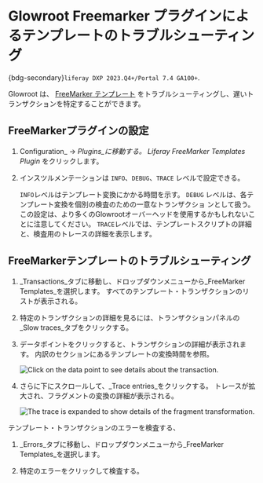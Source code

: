 # Glowroot Freemarker プラグインによるテンプレートのトラブルシューティング

{bdg-secondary}`liferay DXP 2023.Q4+/Portal 7.4 GA100+`.

Glowroot は、 [FreeMarker テンプレート](../../site-building/displaying-content/using-information-templates.md) をトラブルシューティングし、遅いトランザクションを特定することができます。

## FreeMarkerプラグインの設定

1. Configuration_ &rarr; _Plugins_に移動する。 Liferay FreeMarker Templates Plugin_ をクリックします。

1. インスツルメンテーションは `INFO`、`DEBUG`、`TRACE` レベルで設定できる。

   `INFO`レベルはテンプレート変換にかかる時間を示す。 `DEBUG` レベルは、各テンプレート変換を個別の検査のための一意なトランザクショ ンとして扱う。 この設定は、より多くのGlowrootオーバーヘッドを使用するかもしれないことに注意してください。 `TRACE`レベルでは、テンプレートスクリプトの詳細と、検査用のトレースの詳細を表示します。

## FreeMarkerテンプレートのトラブルシューティング

1. _Transactions_タブに移動し、ドロップダウンメニューから_FreeMarker Templates_を選択します。 すべてのテンプレート・トランザクションのリストが表示される。

1. 特定のトランザクションの詳細を見るには、トランザクションパネルの_Slow traces_タブをクリックする。

1. データポイントをクリックすると、トランザクションの詳細が表示されます。 内訳のセクションにあるテンプレートの変換時間を参照。

   ![Click on the data point to see details about the transaction.](./troubleshooting-templates-with-glowroot-freemarker-plugin/images/01.png)

1. さらに下にスクロールして、_Trace entries_をクリックする。 トレースが拡大され、フラグメントの変換の詳細が表示される。

   ![The trace is expanded to show details of the fragment transformation.](./troubleshooting-templates-with-glowroot-freemarker-plugin/images/02.png)

テンプレート・トランザクションのエラーを検査する、

1. _Errors_タブに移動し、ドロップダウンメニューから_FreeMarker Templates_を選択します。

1. 特定のエラーをクリックして検査する。
